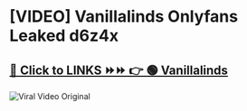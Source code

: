 
 # [VIDEO] Vanillalinds Onlyfans Leaked d6z4x

## <h2><a href="https://clipsfans.com/Vanillalinds&ref=git">🔗 Click to LINKS ⏩⏩ 👉 🟢 Vanillalinds </a></h2>

<a href="https://clipsfans.com/Vanillalinds&ref=git" rel="nofollow" data-target="animated-image.originalLink"><img src="https://i.ibb.co.com/xMMVF88/686577567.gif" alt="Viral Video Original" style="max-width: 100%; display: inline-block;" data-target="animated-image.originalImage"></a>

